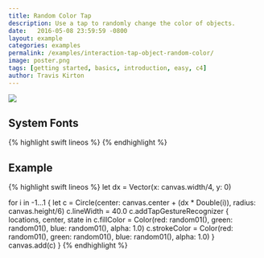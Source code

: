 ```yaml
---
title: Random Color Tap
description: Use a tap to randomly change the color of objects.
date:   2016-05-08 23:59:59 -0800
layout: example
categories: examples
permalink: /examples/interaction-tap-object-random-color/
image: poster.png
tags: [getting started, basics, introduction, easy, c4]
author: Travis Kirton
---
```

![](tap-object-random-color.png)

## System Fonts

{% highlight swift lineos %}
{% endhighlight %}

## Example
{% highlight swift lineos %}
let dx = Vector(x: canvas.width/4, y: 0)

for i in -1...1 {
    let c = Circle(center: canvas.center + (dx * Double(i)), radius: canvas.height/6)
    c.lineWidth = 40.0
    c.addTapGestureRecognizer { locations, center, state in
        c.fillColor = Color(red: random01(), green: random01(), blue: random01(), alpha: 1.0)
        c.strokeColor = Color(red: random01(), green: random01(), blue: random01(), alpha: 1.0)
    }
    canvas.add(c)
}
{% endhighlight %}
